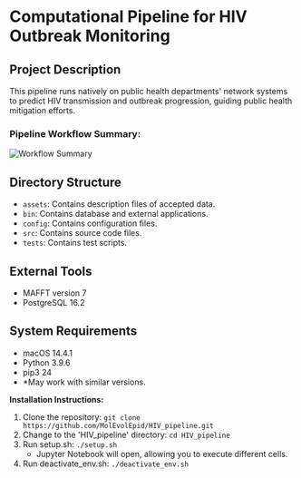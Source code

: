 # Computational Pipeline for HIV Outbreak Monitoring

## Project Description
This pipeline runs natively on public health departments' network systems to predict HIV transmission and outbreak progression, guiding public health mitigation efforts.

### Pipeline Workflow Summary:
![Workflow Summary](pipline_workflow.png)
## Directory Structure
- `assets`: Contains description files of accepted data.
- `bin`: Contains database and external applications.
- `config`: Contains configuration files.
- `src`: Contains source code files.
- `tests`: Contains test scripts.

## External Tools
- MAFFT version 7
- PostgreSQL 16.2

## System Requirements
- macOS 14.4.1 
- Python 3.9.6
- pip3 24
- *May work with similar versions.

**Installation Instructions:**

1. Clone the repository: `git clone https://github.com/MolEvolEpid/HIV_pipeline.git`
2. Change to the 'HIV_pipeline' directory: `cd HIV_pipeline`
3. Run setup.sh: `./setup.sh`
   - Jupyter Notebook will open, allowing you to execute different cells.
4. Run deactivate_env.sh: `./deactivate_env.sh`
